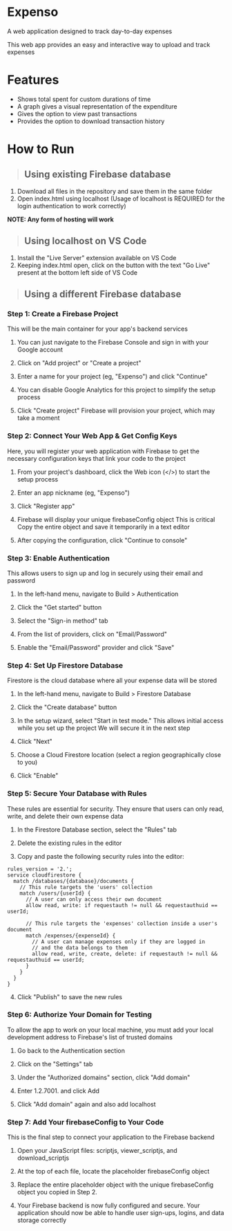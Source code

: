 # Expenso
A web application designed to track day-to-day expenses

This web app provides an easy and interactive way to upload and track expenses<BR/>

# Features
* Shows total spent for custom durations of time
* A graph gives a visual representation of the expenditure 
* Gives the option to view past transactions
* Provides the option to download transaction history <BR/>

# How to Run<BR/>

>## Using existing Firebase database

  1. Download all files in the repository and save them in the same folder
  2. Open index.html using localhost (Usage of localhost is REQUIRED for the login authentication to work correctly)

   **NOTE: Any form of hosting will work**

     
>## Using localhost on VS Code
     
  1. Install the "Live Server" extension available on VS Code
  2. Keeping index.html open, click on the button with the text "Go Live" present at the bottom left side of VS Code<BR/>

>## Using a different Firebase database<BR/>

### Step 1: Create a Firebase Project
This will be the main container for your app's backend services

1. You can just navigate to the Firebase Console and sign in with your Google account

2. Click on "Add project" or "Create a project"

3. Enter a name for your project (eg, "Expenso") and click "Continue"

4. You can disable Google Analytics for this project to simplify the setup process

5. Click "Create project" Firebase will provision your project, which may take a moment<BR/>

### Step 2: Connect Your Web App & Get Config Keys
Here, you will register your web application with Firebase to get the necessary configuration keys that link your code to the project

1. From your project's dashboard, click the Web icon (</>) to start the setup process

2. Enter an app nickname (eg, "Expenso")

3. Click "Register app"

4. Firebase will display your unique firebaseConfig object This is critical Copy the entire object and save it temporarily in a text editor

5. After copying the configuration, click "Continue to console"<BR/>

### Step 3: Enable Authentication
This allows users to sign up and log in securely using their email and password

1. In the left-hand menu, navigate to Build > Authentication

2. Click the "Get started" button

3. Select the "Sign-in method" tab

4. From the list of providers, click on "Email/Password"

5. Enable the "Email/Password" provider and click "Save"<BR/>

### Step 4: Set Up Firestore Database
Firestore is the cloud database where all your expense data will be stored

1. In the left-hand menu, navigate to Build > Firestore Database

2. Click the "Create database" button

3. In the setup wizard, select "Start in test mode." This allows initial access while you set up the project We will secure it in the next step

4. Click "Next"

5. Choose a Cloud Firestore location (select a region geographically close to you)

6. Click "Enable"<BR/>

### Step 5: Secure Your Database with Rules
These rules are essential for security. They ensure that users can only read, write, and delete their own expense data

1. In the Firestore Database section, select the "Rules" tab

2. Delete the existing rules in the editor

3. Copy and paste the following security rules into the editor:

```
rules_version = '2.';
service cloudfirestore {
  match /databases/{database}/documents { 
    // This rule targets the 'users' collection
    match /users/{userId} {
      // A user can only access their own document
      allow read, write: if requestauth != null && requestauthuid == userId; 

      // This rule targets the 'expenses' collection inside a user's document
      match /expenses/{expenseId} {
        // A user can manage expenses only if they are logged in
        // and the data belongs to them
        allow read, write, create, delete: if requestauth != null && requestauthuid == userId;
      }
    }
  }
}
```
4. Click "Publish" to save the new rules<BR/>

### Step 6: Authorize Your Domain for Testing
To allow the app to work on your local machine, you must add your local development address to Firebase's list of trusted domains

1. Go back to the Authentication section

2. Click on the "Settings" tab

3. Under the "Authorized domains" section, click "Add domain"

4. Enter 1.2.7001. and click Add

5. Click "Add domain" again and also add localhost<BR/>

### Step 7: Add Your firebaseConfig to Your Code
This is the final step to connect your application to the Firebase backend

1. Open your JavaScript files: scriptjs, viewer_scriptjs, and download_scriptjs

2. At the top of each file, locate the placeholder firebaseConfig object

3. Replace the entire placeholder object with the unique firebaseConfig object you copied in Step 2.

4. Your Firebase backend is now fully configured and secure. Your application should now be able to handle user sign-ups, logins, and data storage correctly
 
